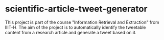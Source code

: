 # scientific-article-tweet-generator
This project is part of the course "Information Retrieval and Extraction" from IIIT-H. The aim of the project is to automatically identify the tweetable content from a research article and generate a tweet based on it.
